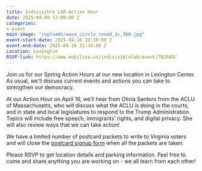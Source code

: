```yaml
---
title: Indivisible LAB Action Hour
date: 2025-04-09 12:00:00 Z
categories:
- event
main-image: "/uploads/wave_circle_round_2c_360.jpg"
event-start-date: 2025-04-16 10:30:00 Z
event-end-date: 2025-04-16 11:30:00 Z
Location: Lexington
RSVP-link: https://www.mobilize.us/indivisiblelab/event/702649/
---
```


Join us for our Spring Action Hours at our new location in Lexington Center. As usual, we'll discuss current events and actions you can take to strengthen our democracy. 

At our Action Hour on April 16, we’ll hear from Olivia Santoro from the ACLU of Massachusetts, who will discuss what the ACLU is doing in the courts, and in state and local legislatures to respond to the Trump Administration. Topics will include free speech, immigrants’ rights, and digital privacy. She will also review ways that we can take action!

We have a limited number of postcard packets to write to Virginia voters and will close the [postcard signup form](https://docs.google.com/forms/d/e/1FAIpQLSfZ2hEmkcozRMW9jGLU4GlcOuhTM8Bx9_fSABVSdDG-Lj-9Ng/viewform) when all the packets are taken.

Please RSVP to get location details and parking information. Feel free to come and share anything you are working on - we all learn from each other!